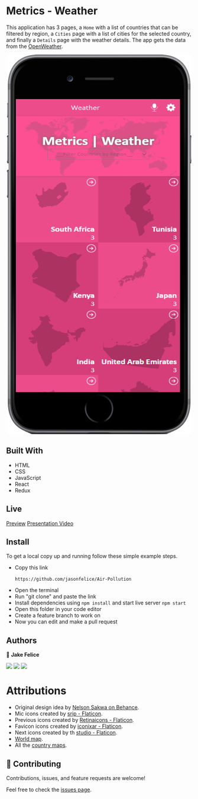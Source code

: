 # Metrics - Weather
This application has 3 pages, a `Home` with a list of countries that can be filtered by region, a `Cities` page with a list of cities for the selected country, and finally a `Details` page with the weather details. The app gets the data from the [OpenWeather](https://openweathermap.org/api).

<p align="center"><img src="./preview/preview.png"></p>

## Built With

- HTML
- CSS
- JavaScript
- React
- Redux

## Live
[Preview](https://venerable-cranachan-299537.netlify.app/)
[Presentation Video](https://youtu.be/vmwuaAnPmLM)

## Install

To get a local copy up and running follow these simple example steps.
- Copy this link
  ```
  https://github.com/jasonfelice/Air-Pollution
- Open the terminal
- Run "git clone" and paste the link
- Install dependencies using `npm install` and start live server `npm start`
- Open this folder in your code editor
- Create a feature branch to work on
- Now you can edit and make a pull request

## Authors

👤 **Jake Felice**

<p align="left">
<a href = "https://www.linkedin.com/in/jason-felice-11a5a622b/"><img src="https://img.icons8.com/fluent/48/000000/linkedin.png"/></a>
<a href = "https://twitter.com/jasonfelice0"><img src="https://img.icons8.com/fluent/48/000000/twitter.png"/></a>
<a href = "https://github.com/jasonfelice"><img src="https://img.icons8.com/fluent/48/000000/github.png"/></a>
</p>

# Attributions

- Original design idea by [Nelson Sakwa on Behance](https://www.behance.net/sakwadesignstudio).
- Mic icons created by [srip - Flaticon](https://www.flaticon.com/free-icons/mic).
- Previous icons created by [Retinaicons - Flaticon](https://www.flaticon.com/free-icons/previous).
- Favicon icons created by [iconixar - Flaticon](https://www.flaticon.com/free-icons/rain).
- Next icons created by th [studio - Flaticon](https://www.flaticon.com/free-icons/next).
- [World map](https://www.pngall.com/world-map-png/download/25355).
- All the [country maps](https://vemaps.com/).



## 🤝 Contributing

Contributions, issues, and feature requests are welcome!

Feel free to check the [issues page](../../issues/).
